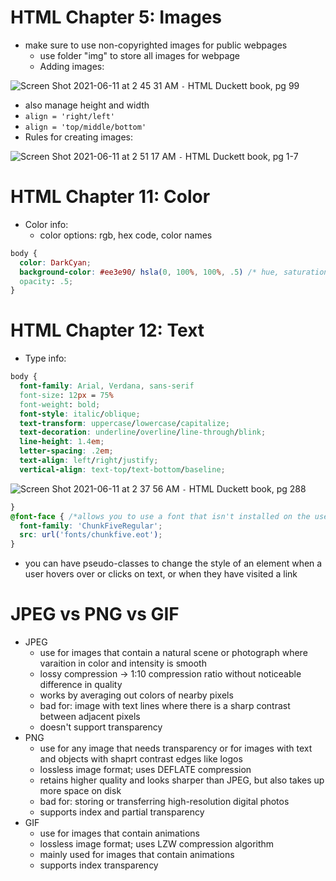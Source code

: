 # HTML Chapter 5: Images
- make sure to use non-copyrighted images for public webpages
  - use folder "img" to store all images for webpage
  - Adding images:

![Screen Shot 2021-06-11 at 2 45 31 AM](https://user-images.githubusercontent.com/53208269/121667408-181a1b00-ca5f-11eb-949c-f51e79092311.png)
`-` HTML Duckett book, pg 99
  - also manage height and width
  - `align = 'right/left'`
  - `align = 'top/middle/bottom'`
- Rules for creating images:

![Screen Shot 2021-06-11 at 2 51 17 AM](https://user-images.githubusercontent.com/53208269/121668183-e5bced80-ca5f-11eb-8c26-0ca0f2e7d4ae.png)
`-` HTML Duckett book, pg 1-7



# HTML Chapter 11: Color
- Color info:
  - color options: rgb, hex code, color names
``` css
body {
  color: DarkCyan;
  background-color: #ee3e90/ hsla(0, 100%, 100%, .5) /* hue, saturation, lightness, alpha (transparency)*/
  opacity: .5;
}
```

# HTML Chapter 12: Text
- Type info:
``` css
body {
  font-family: Arial, Verdana, sans-serif
  font-size: 12px = 75%
  font-weight: bold;
  font-style: italic/oblique;
  text-transform: uppercase/lowercase/capitalize;
  text-decoration: underline/overline/line-through/blink;
  line-height: 1.4em;
  letter-spacing: .2em;
  text-align: left/right/justify;
  vertical-align: text-top/text-bottom/baseline;
  ```

  ![Screen Shot 2021-06-11 at 2 37 56 AM](https://user-images.githubusercontent.com/53208269/121666381-08e69d80-ca5e-11eb-9f6c-4623a39faec0.png)
  `-` HTML Duckett book, pg 288

``` css  
}
@font-face { /*allows you to use a font that isn't installed on the user's computer*/
  font-family: 'ChunkFiveRegular';
  src: url('fonts/chunkfive.eot'); 
}
```
- you can have pseudo-classes to change the style of an element when a user hovers over or clicks on text, or when they have visited a link

# JPEG vs PNG vs GIF
- JPEG
  - use for images that contain a natural scene or photograph where varaition in color and intensity is smooth
  - lossy compression -> 1:10 compression ratio without noticeable difference in quality
  - works by averaging out colors of nearby pixels
  - bad for: image with text lines where there is a sharp contrast between adjacent pixels
  - doesn't support transparency
- PNG
  - use for any image that needs transparency or for images with text and objects with shaprt contrast edges like logos
  - lossless image format; uses DEFLATE compression
  - retains higher quality and looks sharper than JPEG, but also takes up more space on disk
  - bad for: storing or transferring high-resolution digital photos
  - supports index and partial transparency
- GIF
  - use for images that contain animations 
  - lossless image format; uses LZW compression algorithm
  - mainly used for images that contain animations
  - supports index transparency
